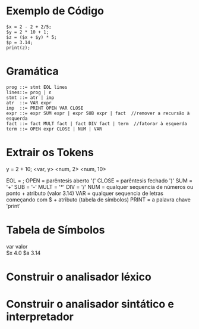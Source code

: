 # Exemplo de Código
    $x = 2 - 2 + 2/5;
    $y = 2 * 10 + 1;
    $z = ($x + $y) * 5;
    $p = 3.14;
    print(z);

# Gramática
    prog ::= stmt EOL lines
    lines::= prog | ε
    stmt ::= atr | imp
    atr  ::= VAR expr
    imp  ::= PRINT OPEN VAR CLOSE
    expr ::= expr SUM expr | expr SUB expr | fact  //remover a recursão à esquerda
    fact ::= fact MULT fact | fact DIV fact | term  //fatorar à esquerda
    term ::= OPEN expr CLOSE | NUM | VAR

# Extrair os Tokens
y = 2 + 10;
<var, y> <eq> <num, 2> <sum> <num, 10> <eol>

EOL = ;
OPEN = parêntesis aberto '('
CLOSE = parêntesis fechado ')'
SUM = '+'
SUB = '-'
MULT = '*'
DIV = '/'
NUM = qualquer sequencia de números ou ponto + atributo (valor 3.14)
VAR = qualquer sequencia de letras começando com $ + atributo (tabela de símbolos)
PRINT = a palavra chave 'print'

# Tabela de Símbolos
 var   valor  
  $x    4.0
  $a    3.14  

# Construir o analisador léxico

# Construir o analisador sintático e interpretador 